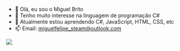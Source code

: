 - 👋 Olá, eu sou o Miguel Brito
- 👀 Tenho muito interesse na linguagem de programação C#
- 🌱 Atualmente estou aprendendo C#, JavaScript, HTML, CSS, etc
- 📫 Email: miguelfelipe_steam@outlook.com

<img src="https://github-readme-stats.vercel.app/api?username=migbrit&&show_icons=true&title_color=ffffff&icon_color=bb2acf&text_color=daf7dc&bg_color=151515">

